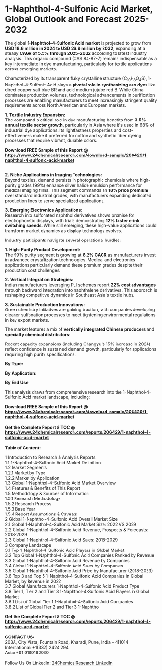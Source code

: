 <h1>1-Naphthol-4-Sulfonic Acid Market, Global Outlook and Forecast 2025-2032</h1><p>The global <strong>1-Naphthol-4-Sulfonic Acid market</strong> is projected to grow from <strong>USD 18.6 million in 2024 to USD 26.9 million by 2032</strong>, expanding at a steady <strong>CAGR of 5.5% through 2025-2032</strong> according to latest industry analysis. This organic compound (CAS 84-87-7) remains indispensable as a key intermediate in dye manufacturing, particularly for textile applications across emerging markets.</p><p>Characterized by its transparent flaky crystalline structure (C<sub>10</sub>H<sub>8</sub>O<sub>4</sub>S), 1-Naphthol-4-Sulfonic Acid plays a <strong>pivotal role in synthesizing azo dyes</strong> like direct copper salt blue BR and acid medium jujube red B. While China dominates production volumes, technological advancements in purification processes are enabling manufacturers to meet increasingly stringent quality requirements across North American and European markets.</p><p><strong>1. Textile Industry Expansion:</strong><br>
The compound's critical role in dye manufacturing benefits from <strong>3.5% annual textile sector growth</strong>, particularly in Asia where it's used in 68% of industrial dye applications. Its lightfastness properties and cost-effectiveness make it preferred for cotton and synthetic fiber dyeing processes that require vibrant, durable colors.</p><div><b>Download FREE Sample of this Report @ 
            <a href="https://www.24chemicalresearch.com/download-sample/206429/1-naphthol-4-sulfonic-acid-market">
            https://www.24chemicalresearch.com/download-sample/206429/1-naphthol-4-sulfonic-acid-market</a></b></div><br><p><strong>2. Niche Applications in Imaging Technologies:</strong><br>
Beyond textiles, demand persists in photographic chemicals where high-purity grades (99%) enhance silver halide emulsion performance for medical imaging films. This segment commands an <strong>18% price premium</strong> over standard industrial grades, with manufacturers expanding dedicated production lines to serve specialized applications.</p><p><strong>3. Emerging Electronics Applications:</strong><br>
Research into sulfonated naphthol derivatives shows promise for electrophoretic displays, with trials demonstrating <strong>12% faster e-ink switching speeds</strong>. While still emerging, these high-value applications could transform market dynamics as display technology evolves.</p><p>Industry participants navigate several operational hurdles:</p><p><strong>1. High-Purity Product Development:</strong><br>
The 99% purity segment is growing at <strong>6.2% CAGR</strong> as manufacturers invest in advanced crystallization technologies. Medical and electronics applications particularly demand these premium grades despite their production cost challenges.</p><p><strong>2. Vertical Integration Strategies:</strong><br>
Indian manufacturers leveraging PLI schemes report <strong>22% cost advantages</strong> through backward integration into naphthalene derivatives. This approach is reshaping competitive dynamics in Southeast Asia's textile hubs.</p><p><strong>3. Sustainable Production Innovations:</strong><br>
Green chemistry initiatives are gaining traction, with companies developing cleaner sulfonation processes to meet tightening environmental regulations in key export markets.</p><p>The market features a mix of <strong>vertically integrated Chinese producers</strong> and <strong>specialty chemical distributors</strong>:</p><p>Recent capacity expansions (including Changyu's 15% increase in 2024) reflect confidence in sustained demand growth, particularly for applications requiring high purity specifications.</p><p><strong>By Type:</strong></p><p><strong>By Application:</strong></p><p><strong>By End Use:</strong></p><p>This analysis draws from comprehensive research into the 1-Naphthol-4-Sulfonic Acid market landscape, including:
</p><div><b>Download FREE Sample of this Report @ 
            <a href="https://www.24chemicalresearch.com/download-sample/206429/1-naphthol-4-sulfonic-acid-market">
            https://www.24chemicalresearch.com/download-sample/206429/1-naphthol-4-sulfonic-acid-market</a></b></div><br><div><b>Get the Complete Report & TOC @ 
            <a href="https://www.24chemicalresearch.com/reports/206429/1-naphthol-4-sulfonic-acid-market">
            https://www.24chemicalresearch.com/reports/206429/1-naphthol-4-sulfonic-acid-market</a></b></div><br>
            <b>Table of Content:</b><p>1 Introduction to Research & Analysis Reports<br />
    1.1 1-Naphthol-4-Sulfonic Acid Market Definition<br />
    1.2 Market Segments<br />
        1.2.1 Market by Type<br />
        1.2.2 Market by Application<br />
    1.3 Global 1-Naphthol-4-Sulfonic Acid Market Overview<br />
    1.4 Features & Benefits of This Report<br />
    1.5 Methodology & Sources of Information<br />
        1.5.1 Research Methodology<br />
        1.5.2 Research Process<br />
        1.5.3 Base Year<br />
        1.5.4 Report Assumptions & Caveats<br />
2 Global 1-Naphthol-4-Sulfonic Acid Overall Market Size<br />
    2.1 Global 1-Naphthol-4-Sulfonic Acid Market Size: 2022 VS 2029<br />
    2.2 Global 1-Naphthol-4-Sulfonic Acid Revenue, Prospects & Forecasts: 2018-2029<br />
    2.3 Global 1-Naphthol-4-Sulfonic Acid Sales: 2018-2029<br />
3 Company Landscape<br />
    3.1 Top 1-Naphthol-4-Sulfonic Acid Players in Global Market<br />
    3.2 Top Global 1-Naphthol-4-Sulfonic Acid Companies Ranked by Revenue<br />
    3.3 Global 1-Naphthol-4-Sulfonic Acid Revenue by Companies<br />
    3.4 Global 1-Naphthol-4-Sulfonic Acid Sales by Companies<br />
    3.5 Global 1-Naphthol-4-Sulfonic Acid Price by Manufacturer (2018-2023)<br />
    3.6 Top 3 and Top 5 1-Naphthol-4-Sulfonic Acid Companies in Global Market, by Revenue in 2022<br />
    3.7 Global Manufacturers 1-Naphthol-4-Sulfonic Acid Product Type<br />
    3.8 Tier 1, Tier 2 and Tier 3 1-Naphthol-4-Sulfonic Acid Players in Global Market<br />
        3.8.1 List of Global Tier 1 1-Naphthol-4-Sulfonic Acid Companies<br />
        3.8.2 List of Global Tier 2 and Tier 3 1-Naphtho</p><div><b>Get the Complete Report & TOC @ 
            <a href="https://www.24chemicalresearch.com/reports/206429/1-naphthol-4-sulfonic-acid-market">
            https://www.24chemicalresearch.com/reports/206429/1-naphthol-4-sulfonic-acid-market</a></b></div><br><b>CONTACT US:</b><br>
            203A, City Vista, Fountain Road, Kharadi, Pune, India - 411014<br>
            International: +1(332) 2424 294<br>
            Asia: +91 9169162030 <br><br>
            Follow Us On LinkedIn: <a href="https://www.linkedin.com/company/24chemicalresearch/">24ChemicalResearch LinkedIn</a>